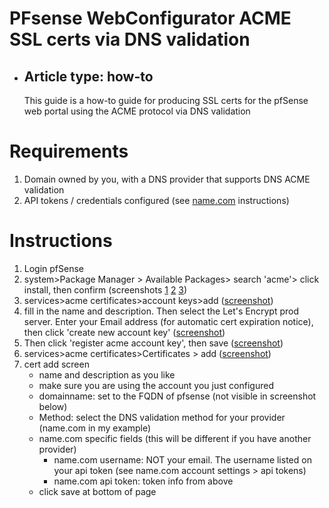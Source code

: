 # PFsense WebConfigurator ACME SSL certs via DNS validation 
- ## Article type: how-to
  This guide is a how-to guide for producing SSL certs for the pfSense web portal using the ACME protocol via DNS validation

# Requirements
1. Domain owned by you, with a DNS provider that supports DNS ACME validation 
2. API tokens / credentials configured (see [name.com](namecomDnsApi.md) instructions)

# Instructions 
1. Login pfSense
2. system>Package Manager > Available Packages> search 'acme'> click install, then confirm (screenshots [1](https://github.com/mynah22/Homelab-Guides/raw/main/screenshots/pfsenseAcme0.jpg) [2](https://github.com/mynah22/Homelab-Guides/raw/main/screenshots/pfsenseAcme1.jpg) [3](https://github.com/mynah22/Homelab-Guides/raw/main/screenshots/pfsenseAcme2.jpg))
3. services>acme certificates>account keys>add ([screenshot](https://github.com/mynah22/Homelab-Guides/raw/main/screenshots/pfsenseAcme3.jpg))
4. fill in the name and description. Then select the Let's Encrypt prod server. Enter your Email address (for automatic cert expiration notice), then click 'create new account key' ([screenshot](https://github.com/mynah22/Homelab-Guides/raw/main/screenshots/pfsenseAcme4.jpg))
5. Then click 'register acme account key', then save ([screenshot](https://github.com/mynah22/Homelab-Guides/raw/main/screenshots/pfsenseAcme5.jpg))
6. services>acme certificates>Certificates > add ([screenshot](https://github.com/mynah22/Homelab-Guides/raw/main/screenshots/pfsenseAcme6.jpg))
7. cert add screen
   - name and description as you like
   - make sure you are using the account you just configured
   - domainname: set to the FQDN of pfsense (not visible in screenshot below)
   - Method: select the DNS validation method for your provider (name.com in my example)
   - name.com specific fields (this will be different if you have another provider)
     - name.com username: NOT your email. The username listed on your api token (see name.com account settings > api tokens)
     - name.com api token: token info from above
   - click save at bottom of page